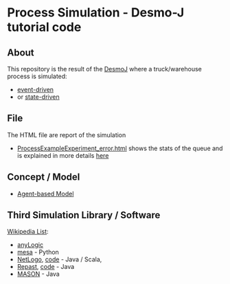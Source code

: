 # Process Simulation - Desmo-J tutorial code

## About

This repository is the result of the [DesmoJ](http://desmoj.sourceforge.net/tutorial/)
where a truck/warehouse process is simulated:

  * [event-driven](./src/main/java/com/gerardnico/desmo/EventExample/EventsExample.java)
  * or [state-driven](./src/main/java/com/gerardnico/desmo/ProcessExample/ProcessesExample.java)



## File

The HTML file are report of the simulation

  * [ProcessExampleExperiment_error.html](ProcessExampleExperiment_error.html) shows the stats of the queue and 
is explained in more details [here](http://desmoj.sourceforge.net/tutorial/processes/exp1.html)

## Concept / Model

  * [Agent-based Model](https://en.wikipedia.org/wiki/Agent-based_model)


## Third Simulation Library / Software

[Wikipedia List](https://en.wikipedia.org/wiki/Comparison_of_agent-based_modeling_software):

  * [anyLogic](https://www.anylogic.com/resources/libraries/process-modeling-library/)
  * [mesa](https://github.com/projectmesa/mesa) - Python
  * [NetLogo](http://ccl.northwestern.edu/netlogo/), [code](https://github.com/NetLogo/NetLogo) - Java / Scala, 
  * [Repast](https://repast.github.io/index.html), [code](https://github.com/Repast/repast.simphony) - Java
  * [MASON](http://github.com/eclab/mason/) - Java